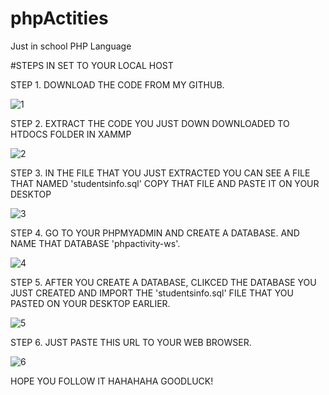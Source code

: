 # phpActities
Just in school PHP Language

#STEPS IN SET TO YOUR LOCAL HOST

STEP 1.
DOWNLOAD THE CODE FROM MY GITHUB.

![1](https://user-images.githubusercontent.com/79005601/201003318-6fb80e6e-225d-4869-901d-c757bb7f071f.PNG)

STEP 2. 
EXTRACT THE CODE YOU JUST DOWN DOWNLOADED TO HTDOCS FOLDER IN XAMMP

![2](https://user-images.githubusercontent.com/79005601/201003465-6bbf4473-1045-4ec7-bbfa-6fbecfe95336.PNG)

STEP 3. 
IN THE FILE THAT YOU JUST EXTRACTED YOU CAN SEE A FILE THAT NAMED 'studentsinfo.sql' COPY THAT FILE AND PASTE IT ON YOUR DESKTOP

![3](https://user-images.githubusercontent.com/79005601/201003672-c437d3cf-2610-4346-a924-65df07037d01.PNG)

STEP 4. 
GO TO YOUR PHPMYADMIN AND CREATE A DATABASE. AND NAME THAT DATABASE 'phpactivity-ws'.

![4](https://user-images.githubusercontent.com/79005601/201003859-b5f98eea-a067-4976-949b-a95611a80b32.PNG)

STEP 5.
AFTER YOU CREATE A DATABASE, CLIKCED THE DATABASE YOU JUST CREATED AND IMPORT THE 'studentsinfo.sql' FILE THAT YOU PASTED ON YOUR DESKTOP EARLIER.

![5](https://user-images.githubusercontent.com/79005601/201004073-3ea874a9-dd71-44a3-807e-2879ddaf7839.PNG)

STEP 6. 
JUST PASTE THIS URL TO YOUR WEB BROWSER.

![6](https://user-images.githubusercontent.com/79005601/201004371-8da3b864-3c6b-4a68-a02f-1503c6c65390.PNG)


HOPE YOU FOLLOW IT HAHAHAHA GOODLUCK!

